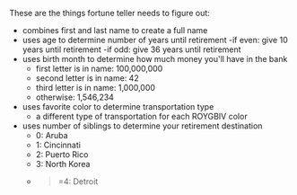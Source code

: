 These are the things fortune teller needs to figure out: 

- combines first and last name to create a full name
- uses age to determine number of years until retirement
	-if even: give 10 years until retirement
	-if odd: give 36 years until retirement 
- uses birth month to determine how much money you'll have in the bank
	- first letter is in name: 100,000,000
	- second letter is in name: 42
	- third letter is in name: 1,000,000
	- otherwise: 1,546,234 
- uses favorite color to determine transportation type
	- a different type of transportation for each ROYGBIV color
- uses number of siblings to determine your retirement destination
	- 0: Aruba
	- 1: Cincinnati
	- 2: Puerto Rico
	- 3: North Korea
	- >=4: Detroit